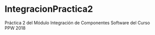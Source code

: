 # IntegracionPractica2
Práctica 2 del Módulo Integración de Componentes Software del Curso PPW 2018 
